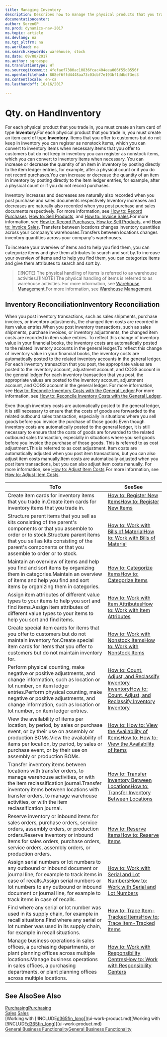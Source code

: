 ```yaml
---
title: Managing Inventory
description: Describes how to manage the physical products that you trade in, for example, handling the stock in your warehouse.
documentationcenter: 
author: SorenGP
ms.prod: dynamics-nav-2017
ms.topic: article
ms.devlang: na
ms.tgt_pltfrm: na
ms.workload: na
ms.search.keywords: warehouse, stock
ms.date: 09/08/2017
ms.author: sgroespe
ms.translationtype: HT
ms.sourcegitcommit: 4fefaef7380ac10836fcac404eea006f55d8556f
ms.openlocfilehash: 808ef6ffd4448aa73c03cbf7e193bf1ddbdf3ec3
ms.contentlocale: en-ca
ms.lasthandoff: 10/16/2017

---
```


# <a name="inventory"></a><span data-ttu-id="42fd5-103">Qty. on Hand</span><span class="sxs-lookup"><span data-stu-id="42fd5-103">Inventory</span></span>
<span data-ttu-id="42fd5-104">For each physical product that you trade in, you must create an item card of type **Inventory**.</span><span class="sxs-lookup"><span data-stu-id="42fd5-104">For each physical product that you trade in, you must create an item card of type **Inventory**.</span></span> <span data-ttu-id="42fd5-105">Items that you offer to customers but do not keep in inventory you can register as nonstock items, which you can convert to inventory items when necessary.</span><span class="sxs-lookup"><span data-stu-id="42fd5-105">Items that you offer to customers but do not keep in inventory you can register as nonstock items, which you can convert to inventory items when necessary.</span></span> <span data-ttu-id="42fd5-106">You can increase or decrease the quantity of an item in inventory by posting directly to the item ledger entries, for example, after a physical count or if you do not record purchases.</span><span class="sxs-lookup"><span data-stu-id="42fd5-106">You can increase or decrease the quantity of an item in inventory by posting directly to the item ledger entries, for example, after a physical count or if you do not record purchases.</span></span>

<span data-ttu-id="42fd5-107">Inventory increases and decreases are naturally also recorded when you post purchase and sales documents respectively.</span><span class="sxs-lookup"><span data-stu-id="42fd5-107">Inventory increases and decreases are naturally also recorded when you post purchase and sales documents respectively.</span></span> <span data-ttu-id="42fd5-108">For more information, see [How to: Record Purchases](purchasing-how-record-purchases.md), [How to: Sell Products](sales-how-sell-products.md), and [How to: Invoice Sales](sales-how-invoice-sales.md).</span><span class="sxs-lookup"><span data-stu-id="42fd5-108">For more information, see [How to: Record Purchases](purchasing-how-record-purchases.md), [How to: Sell Products](sales-how-sell-products.md), and [How to: Invoice Sales](sales-how-invoice-sales.md).</span></span> <span data-ttu-id="42fd5-109">Transfers between locations changes inventory quantities across your company's warehouses.</span><span class="sxs-lookup"><span data-stu-id="42fd5-109">Transfers between locations changes inventory quantities across your company's warehouses.</span></span>   

<span data-ttu-id="42fd5-110">To increase your overview of items and to help you find them, you can categorize items and give them attributes to search and sort by.</span><span class="sxs-lookup"><span data-stu-id="42fd5-110">To increase your overview of items and to help you find them, you can categorize items and give them attributes to search and sort by.</span></span>

> <span data-ttu-id="42fd5-111">[]!NOTE] The physical handling of items is referred to as warehouse activities.</span><span class="sxs-lookup"><span data-stu-id="42fd5-111">[]!NOTE] The physical handling of items is referred to as warehouse activities.</span></span> <span data-ttu-id="42fd5-112">For more information, see [Warehouse Management](warehouse-manage-warehouse.md).</span><span class="sxs-lookup"><span data-stu-id="42fd5-112">For more information, see [Warehouse Management](warehouse-manage-warehouse.md).</span></span>

## <a name="inventory-reconciliation"></a><span data-ttu-id="42fd5-113">Inventory Reconciliation</span><span class="sxs-lookup"><span data-stu-id="42fd5-113">Inventory Reconciliation</span></span>
<span data-ttu-id="42fd5-114">When you post inventory transactions, such as sales shipments, purchase invoices, or inventory adjustments, the changed item costs are recorded in item value entries.</span><span class="sxs-lookup"><span data-stu-id="42fd5-114">When you post inventory transactions, such as sales shipments, purchase invoices, or inventory adjustments, the changed item costs are recorded in item value entries.</span></span> <span data-ttu-id="42fd5-115">To reflect this change of inventory value in your financial books, the inventory costs are automatically posted to the related inventory accounts in the general ledger.</span><span class="sxs-lookup"><span data-stu-id="42fd5-115">To reflect this change of inventory value in your financial books, the inventory costs are automatically posted to the related inventory accounts in the general ledger.</span></span> <span data-ttu-id="42fd5-116">For each inventory transaction that you post, the appropriate values are posted to the inventory account, adjustment account, and COGS account in the general ledger.</span><span class="sxs-lookup"><span data-stu-id="42fd5-116">For each inventory transaction that you post, the appropriate values are posted to the inventory account, adjustment account, and COGS account in the general ledger.</span></span> <span data-ttu-id="42fd5-117">For more information, see [How to: Reconcile Inventory Costs with the General Ledger](finance-how-to-post-inventory-costs-to-the-general-ledger.md).</span><span class="sxs-lookup"><span data-stu-id="42fd5-117">For more information, see [How to: Reconcile Inventory Costs with the General Ledger](finance-how-to-post-inventory-costs-to-the-general-ledger.md).</span></span>

<span data-ttu-id="42fd5-118">Even though inventory costs are automatically posted to the general ledger, it is still necessary to ensure that the costs of goods are forwarded to the related outbound sales transaction, especially in situations where you sell goods before you invoice the purchase of those goods.</span><span class="sxs-lookup"><span data-stu-id="42fd5-118">Even though inventory costs are automatically posted to the general ledger, it is still necessary to ensure that the costs of goods are forwarded to the related outbound sales transaction, especially in situations where you sell goods before you invoice the purchase of those goods.</span></span> <span data-ttu-id="42fd5-119">This is referred to as cost adjustment.</span><span class="sxs-lookup"><span data-stu-id="42fd5-119">This is referred to as cost adjustment.</span></span> <span data-ttu-id="42fd5-120">Item costs are automatically adjusted when you post item transactions, but you can also adjust item costs manually.</span><span class="sxs-lookup"><span data-stu-id="42fd5-120">Item costs are automatically adjusted when you post item transactions, but you can also adjust item costs manually.</span></span> <span data-ttu-id="42fd5-121">For more information, see [How to: Adjust Item Costs](inventory-how-adjust-item-costs.md).</span><span class="sxs-lookup"><span data-stu-id="42fd5-121">For more information, see [How to: Adjust Item Costs](inventory-how-adjust-item-costs.md).</span></span>

|<span data-ttu-id="42fd5-122">To</span><span class="sxs-lookup"><span data-stu-id="42fd5-122">To</span></span> |<span data-ttu-id="42fd5-123">See</span><span class="sxs-lookup"><span data-stu-id="42fd5-123">See</span></span> |
|---|----|
|<span data-ttu-id="42fd5-124">Create item cards for inventory items that you trade in.</span><span class="sxs-lookup"><span data-stu-id="42fd5-124">Create item cards for inventory items that you trade in.</span></span>|[<span data-ttu-id="42fd5-125">How to: Register New Items</span><span class="sxs-lookup"><span data-stu-id="42fd5-125">How to: Register New Items</span></span>](inventory-how-register-new-items.md)|
|<span data-ttu-id="42fd5-126">Structure parent items that you sell as kits consisting of the parent's components or that you assemble to order or to stock.</span><span class="sxs-lookup"><span data-stu-id="42fd5-126">Structure parent items that you sell as kits consisting of the parent's components or that you assemble to order or to stock.</span></span>|[<span data-ttu-id="42fd5-127">How to: Work with Bills of Material</span><span class="sxs-lookup"><span data-stu-id="42fd5-127">How to: Work with Bills of Material</span></span>](inventory-how-work-BOMs.md)|
|<span data-ttu-id="42fd5-128">Maintain an overview of items and help you find and sort items by organizing them in categories.</span><span class="sxs-lookup"><span data-stu-id="42fd5-128">Maintain an overview of items and help you find and sort items by organizing them in categories.</span></span>|[<span data-ttu-id="42fd5-129">How to: Categorize Items</span><span class="sxs-lookup"><span data-stu-id="42fd5-129">How to: Categorize Items</span></span>](inventory-how-categorize-items.md)|
|<span data-ttu-id="42fd5-130">Assign item attributes of different value types to your items to help you sort and find items.</span><span class="sxs-lookup"><span data-stu-id="42fd5-130">Assign item attributes of different value types to your items to help you sort and find items.</span></span>|[<span data-ttu-id="42fd5-131">How to: Work with Item Attributes</span><span class="sxs-lookup"><span data-stu-id="42fd5-131">How to: Work with Item Attributes</span></span>](inventory-how-work-item-attributes.md)|
|<span data-ttu-id="42fd5-132">Create special item cards for items that you offer to customers but do not maintain inventory for.</span><span class="sxs-lookup"><span data-stu-id="42fd5-132">Create special item cards for items that you offer to customers but do not maintain inventory for.</span></span>|[<span data-ttu-id="42fd5-133">How to: Work with Nonstock Items</span><span class="sxs-lookup"><span data-stu-id="42fd5-133">How to: Work with Nonstock Items</span></span>](inventory-how-work-nonstock-items.md)|
|<span data-ttu-id="42fd5-134">Perform physical counting, make negative or positive adjustments, and change information, such as location or lot number, on item ledger entries.</span><span class="sxs-lookup"><span data-stu-id="42fd5-134">Perform physical counting, make negative or positive adjustments, and change information, such as location or lot number, on item ledger entries.</span></span>|[<span data-ttu-id="42fd5-135">How to: Count, Adjust, and Reclassify Inventory Inventory</span><span class="sxs-lookup"><span data-stu-id="42fd5-135">How to: Count, Adjust, and Reclassify Inventory Inventory</span></span>](inventory-how-count-adjust-reclassify.md)|
|<span data-ttu-id="42fd5-136">View the availability of items per location, by period, by sales or purchase event, or by their use on assembly or production BOMs.</span><span class="sxs-lookup"><span data-stu-id="42fd5-136">View the availability of items per location, by period, by sales or purchase event, or by their use on assembly or production BOMs.</span></span>|[<span data-ttu-id="42fd5-137">How to: How to: View the Availability of Items</span><span class="sxs-lookup"><span data-stu-id="42fd5-137">How to: How to: View the Availability of Items</span></span>](inventory-how-availability-overview.md)|
|<span data-ttu-id="42fd5-138">Transfer inventory items between locations with transfer orders, to manage warehouse activities, or with the item reclassification journal.</span><span class="sxs-lookup"><span data-stu-id="42fd5-138">Transfer inventory items between locations with transfer orders, to manage warehouse activities, or with the item reclassification journal.</span></span>|[<span data-ttu-id="42fd5-139">How to: Transfer Inventory Between Locations</span><span class="sxs-lookup"><span data-stu-id="42fd5-139">How to: Transfer Inventory Between Locations</span></span>](inventory-how-transfer-between-locations.md)|
|<span data-ttu-id="42fd5-140">Reserve inventory or inbound items for sales orders, purchase orders, service orders, assembly orders, or production orders.</span><span class="sxs-lookup"><span data-stu-id="42fd5-140">Reserve inventory or inbound items for sales orders, purchase orders, service orders, assembly orders, or production orders.</span></span>|[<span data-ttu-id="42fd5-141">How to: Reserve Items</span><span class="sxs-lookup"><span data-stu-id="42fd5-141">How to: Reserve Items</span></span>](inventory-how-to-reserve-items.md)|
|<span data-ttu-id="42fd5-142">Assign serial numbers or lot numbers to any outbound or inbound document or journal line, for example to track items in case of recalls.</span><span class="sxs-lookup"><span data-stu-id="42fd5-142">Assign serial numbers or lot numbers to any outbound or inbound document or journal line, for example to track items in case of recalls.</span></span>|[<span data-ttu-id="42fd5-143">How to: Work with Serial and Lot Numbers</span><span class="sxs-lookup"><span data-stu-id="42fd5-143">How to: Work with Serial and Lot Numbers</span></span>](inventory-how-work-item-tracking.md)|
|<span data-ttu-id="42fd5-144">Find where any serial or lot number was used in its supply chain, for example in recall situations.</span><span class="sxs-lookup"><span data-stu-id="42fd5-144">Find where any serial or lot number was used in its supply chain, for example in recall situations.</span></span>|[<span data-ttu-id="42fd5-145">How to: Trace Item-Tracked Items</span><span class="sxs-lookup"><span data-stu-id="42fd5-145">How to: Trace Item-Tracked Items</span></span>](inventory-how-to-trace-item-tracked-items.md)|
|<span data-ttu-id="42fd5-146">Manage business operations in sales offices, a purchasing departments, or plant planning offices across multiple locations.</span><span class="sxs-lookup"><span data-stu-id="42fd5-146">Manage business operations in sales offices, a purchasing departments, or plant planning offices across multiple locations.</span></span>|[<span data-ttu-id="42fd5-147">How to: Work with Responsibility Centres</span><span class="sxs-lookup"><span data-stu-id="42fd5-147">How to: Work with Responsibility Centers</span></span>](inventory-responsibility-centers.md)|

## <a name="see-also"></a><span data-ttu-id="42fd5-148">See Also</span><span class="sxs-lookup"><span data-stu-id="42fd5-148">See Also</span></span>  
[<span data-ttu-id="42fd5-149">Purchasing</span><span class="sxs-lookup"><span data-stu-id="42fd5-149">Purchasing</span></span>](purchasing-manage-purchasing.md)  
<span data-ttu-id="42fd5-150">[Sales](sales-manage-sales.md)  </span><span class="sxs-lookup"><span data-stu-id="42fd5-150">[Sales](sales-manage-sales.md)  </span></span>  
<span data-ttu-id="42fd5-151">[Working with [!INCLUDE[d365fin_long](includes/d365fin_long_md.md)]](ui-work-product.md)</span><span class="sxs-lookup"><span data-stu-id="42fd5-151">[Working with [!INCLUDE[d365fin_long](includes/d365fin_long_md.md)]](ui-work-product.md)</span></span>  
[<span data-ttu-id="42fd5-152">General Business Functionality</span><span class="sxs-lookup"><span data-stu-id="42fd5-152">General Business Functionality</span></span>](ui-across-business-areas.md)

## 

